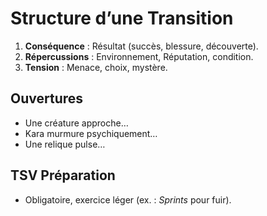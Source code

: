 # Structure d’une Transition
1. **Conséquence** : Résultat (succès, blessure, découverte).  
2. **Répercussions** : Environnement, Réputation, condition.  
3. **Tension** : Menace, choix, mystère.  

## Ouvertures
- Une créature approche…  
- Kara murmure psychiquement…  
- Une relique pulse…  

## TSV Préparation
- Obligatoire, exercice léger (ex. : *Sprints* pour fuir).
